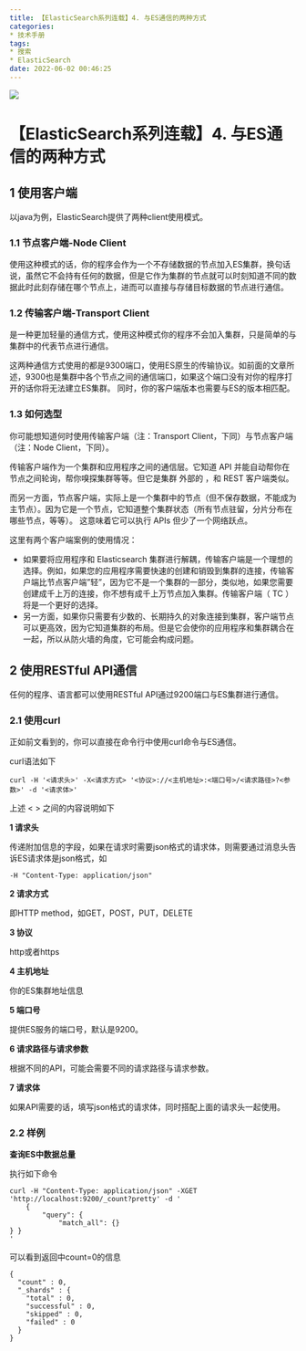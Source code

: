 ```yaml
---
title: 【ElasticSearch系列连载】4. 与ES通信的两种方式
categories:
* 技术手册
tags:
* 搜索
* ElasticSearch
date: 2022-06-02 00:46:25
---
```


![](https://nginx.mostintelligentape.com/blogimg/202205/es/es_logo.jpg)

# 【ElasticSearch系列连载】4. 与ES通信的两种方式

## 1 使用客户端

以java为例，ElasticSearch提供了两种client使用模式。

### 1.1 **节点客户端-Node Client**

使用这种模式的话，你的程序会作为一个不存储数据的节点加入ES集群，换句话说，虽然它不会持有任何的数据，但是它作为集群的节点就可以时刻知道不同的数据此时此刻存储在哪个节点上，进而可以直接与存储目标数据的节点进行通信。

### 1.2 **传输客户端-Transport Client**

是一种更加轻量的通信方式，使用这种模式你的程序不会加入集群，只是简单的与集群中的代表节点进行通信。

这两种通信方式使用的都是9300端口，使用ES原生的传输协议。如前面的文章所述，9300也是集群中各个节点之间的通信端口，如果这个端口没有对你的程序打开的话你将无法建立ES集群。
同时，你的客户端版本也需要与ES的版本相匹配。

### 1.3 **如何选型**

你可能想知道何时使用传输客户端（注：Transport Client，下同）与节点客户端（注：Node Client，下同）。 

传输客户端作为一个集群和应用程序之间的通信层。它知道 API 并能自动帮你在节点之间轮询，帮你嗅探集群等等。但它是集群 外部的 ，和 REST 客户端类似。

而另一方面，节点客户端，实际上是一个集群中的节点（但不保存数据，不能成为主节点）。因为它是一个节点，它知道整个集群状态（所有节点驻留，分片分布在哪些节点，等等）。 这意味着它可以执行 APIs 但少了一个网络跃点。

这里有两个客户端案例的使用情况：

- 如果要将应用程序和 Elasticsearch 集群进行解耦，传输客户端是一个理想的选择。例如，如果您的应用程序需要快速的创建和销毁到集群的连接，传输客户端比节点客户端”轻”，因为它不是一个集群的一部分，类似地，如果您需要创建成千上万的连接，你不想有成千上万节点加入集群。传输客户端（ TC ）将是一个更好的选择。
- 另一方面，如果你只需要有少数的、长期持久的对象连接到集群，客户端节点可以更高效，因为它知道集群的布局。但是它会使你的应用程序和集群耦合在一起，所以从防火墙的角度，它可能会构成问题。

## 2 使用RESTful API通信

任何的程序、语言都可以使用RESTful API通过9200端口与ES集群进行通信。

### 2.1 使用curl

正如前文看到的，你可以直接在命令行中使用curl命令与ES通信。

curl语法如下

```
curl -H '<请求头>' -X<请求方式> '<协议>://<主机地址>:<端口号>/<请求路径>?<参数>' -d '<请求体>'
```

上述 < > 之间的内容说明如下

**1 请求头**

传递附加信息的字段，如果在请求时需要json格式的请求体，则需要通过消息头告诉ES请求体是json格式，如

```
-H "Content-Type: application/json"
```
**2 请求方式**

即HTTP method，如GET，POST，PUT，DELETE

**3 协议**

http或者https

**4 主机地址**

你的ES集群地址信息

**5 端口号**

提供ES服务的端口号，默认是9200。

**6 请求路径与请求参数**

根据不同的API，可能会需要不同的请求路径与请求参数。

**7 请求体**

如果API需要的话，填写json格式的请求体，同时搭配上面的请求头一起使用。

### 2.2 样例

**查询ES中数据总量**

执行如下命令
```
curl -H "Content-Type: application/json" -XGET 'http://localhost:9200/_count?pretty' -d '
    {
        "query": {
            "match_all": {}
} }
'
```

可以看到返回中count=0的信息
```
{
  "count" : 0,
  "_shards" : {
    "total" : 0,
    "successful" : 0,
    "skipped" : 0,
    "failed" : 0
  }
}
```